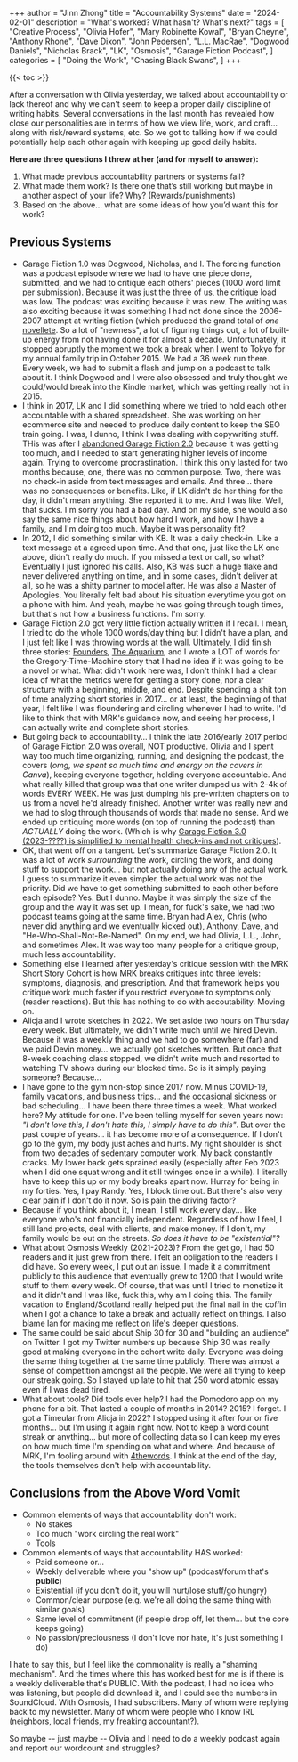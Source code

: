 +++
author = "Jinn Zhong"
title = "Accountability Systems"
date = "2024-02-01"
description = "What's worked? What hasn't? What's next?"
tags = [
    "Creative Process",
    "Olivia Hofer",
    "Mary Robinette Kowal",
    "Bryan Cheyne",
    "Anthony Rhone",
    "Dave Dixon",
    "John Pedersen",
    "L.L. MacRae",
    "Dogwood Daniels",
    "Nicholas Brack",
    "LK",
    "Osmosis",
    "Garage Fiction Podcast",
]
categories = [
    "Doing the Work",
    "Chasing Black Swans",
]
+++

{{< toc >}}

After a conversation with Olivia yesterday, we talked about accountability or lack thereof and why we can't seem to keep a proper daily discipline of writing habits. Several conversations in the last month has revealed how close our personalities are in terms of how we view life, work, and craft... along with risk/reward systems, etc. So we got to talking how if we could potentially help each other again with keeping up good daily habits.

**Here are three questions I threw at her (and for myself to answer):**

1. What made previous accountability partners or systems fail? 
2. What made them work? Is there one that’s still working but maybe in another aspect of your life? Why? (Rewards/punishments) 
3. Based on the above… what are some ideas of how you’d want this for work?

## Previous Systems
- Garage Fiction 1.0 was Dogwood, Nicholas, and I. The forcing function was a podcast episode where we had to have one piece done, submitted, and we had to critique each others' pieces (1000 word limit per submission). Because it was just the three of us, the critique load was low. The podcast was exciting because it was new. The writing was also exciting because it was something I had not done since the 2006-2007 attempt at writing fiction (which produced the grand total of *one* [novellete](https://journal.jinnzhong.com/the-icarus-remix/). So a lot of "newness", a lot of figuring things out, a lot of built-up energy from not having done it for almost a decade. Unfortunately, it stopped abruptly the moment we took a break when I went to Tokyo for my annual family trip in October 2015. We had a 36 week run there. Every week, we had to submit a flash and jump on a podcast to talk about it. I think Dogwood and I were also obsessed and truly thought we could/would break into the Kindle market, which was getting really hot in 2015.
- I think in 2017, LK and I did something where we tried to hold each other accountable with a shared spreadsheet. She was working on her ecommerce site and needed to produce daily content to keep the SEO train going. I was, I dunno, I think I was dealing with copywriting stuff. THis was after I [abandoned Garage Fiction 2.0](https://journal.jinnzhong.com/kill-gfp-2.0/) because it was getting too much, and I needed to start generating higher levels of income again. Trying to overcome procrastination. I think this only lasted for two months because, one, there was no common purpose. Two, there was no check-in aside from text messages and emails. And three... there was no consequences or benefits. Like, if LK didn't do her thing for the day, it didn't mean anything. She reported it to me. And I was like. Well, that sucks. I'm sorry you had a bad day. And on my side, she would also say the same nice things about how hard I work, and how I have a family, and I'm doing too much. Maybe it was personality fit?
- In 2012, I did something similar with KB. It was a daily check-in. Like a text message at a agreed upon time. And that one, just like the LK one above, didn't really do much. If you missed a text or call, so what? Eventually I just ignored his calls. Also, KB was such a huge flake and never delivered anything on time, and in some cases, didn't deliver at all, so he was a shitty partner to model after. He was also a Master of Apologies. You literally felt bad about his situation everytime you got on a phone with him. And yeah, maybe he was going through tough times, but that's not how a business functions. I'm sorry.
- Garage Fiction 2.0 got very little fiction actually written if I recall. I mean, I tried to do the whole 1000 words/day thing but I didn't have a plan, and I just felt like I was throwing words at the wall. Ultimately, I did finish three stories: [Founders](https://journal.jinnzhong.com/founders/), [The Aquarium](https://journal.jinnzhong.com/the-aquarium/), and I wrote a LOT of words for the Gregory-Time-Machine story that I had no idea if it was going to be a novel or what. What didn't work here was, I don't think I had a clear idea of what the metrics were for getting a story done, nor a clear structure with a beginning, middle, and end. Despite spending a shit ton of time analyzing short stories in 2017... or at least, the beginning of that year, I felt like I was floundering and circling whenever I had to write. I'd like to think that with MRK's guidance now, and seeing her process, I can actually write and complete short stories.
- But going back to accountability... I think the late 2016/early 2017 period of Garage Fiction 2.0 was overall, NOT productive. Olivia and I spent way too much time organizing, running, and designing the podcast, the covers (*omg, we spent so much time and energy on the covers in Canva*), keeping everyone together, holding everyone accountable. And what really killed that group was that one writer dumped us with 2-4k of words EVERY WEEK. He was just dumping his pre-written chapters on to us from a novel he'd already finished. Another writer was really new and we had to slog through thousands of words that made no sense. And we ended up critiquing more words (on top of running the podcast) than *ACTUALLY* doing the work. (Which is why [Garage Fiction 3.0 (2023-????) is simplified to mental health check-ins and not critiques](https://journal.jinnzhong.com/resurrect-gfp/)).
- OK, that went off on a tangent. Let's summarize Garage Fiction 2.0. It was a lot of work *surrounding* the work, circling the work, and doing stuff to support the work... but not actually doing any of the actual work. I guess to summarize it even simpler, the actual work was not the priority. Did we have to get something submitted to each other before each episode? Yes. But I dunno. Maybe it was simply the size of the group and the way it was set up. I mean, for fuck's sake, we had two podcast teams going at the same time. Bryan had Alex, Chris (who never did anything and we eventually kicked out), Anthony, Dave, and "He-Who-Shall-Not-Be-Named". On my end, we had Olivia, L.L., John, and sometimes Alex. It was way too many people for a critique group, much less accountability.
- Something else I learned after yesterday's critique session with the MRK Short Story Cohort is how MRK breaks critiques into three levels: symptoms, diagnosis, and prescription. And that framework helps you critique work much faster if you restrict everyone to symptoms only (reader reactions). But this has nothing to do with accoutability. Moving on.
- Alicja and I wrote sketches in 2022. We set aside two hours on Thursday every week. But ultimately, we didn't write much until we hired Devin. Because it was a weekly thing and we had to go somewhere (far) and we paid Devin money... we actually got sketches written. But once that 8-week coaching class stopped, we didn't write much and resorted to watching TV shows during our blocked time. So is it simply paying someone? Because...
- I have gone to the gym non-stop since 2017 now. Minus COVID-19, family vacations, and business trips... and the occasional sickness or bad scheduling... I have been there three times a week. What worked here? My attitude for one. I've been telling myself for seven years now: *"I don't love this, I don't hate this, I simply have to do this"*. But over the past couple of years... it has become more of a consequence. If I don't go to the gym, my body just aches and hurts. My right shoulder is shot from two decades of sedentary computer work. My back constantly cracks. My lower back gets sprained easily (especially after Feb 2023 when I did one squat wrong and it still twinges once in a while). I literally have to keep this up or my body breaks apart now. Hurray for being in my forties. Yes, I pay Randy. Yes, I block time out. But there's also very clear pain if I don't do it now. So is pain the driving factor?
- Because if you think about it, I mean, I still work every day... like everyone who's not financially independent. Regardless of how I feel, I still land projects, deal with clients, and make money. If I don't, my family would be out on the streets. *So does it have to be "existential"?*
- What about Osmosis Weekly (2021-2023)? From the get go, I had 50 readers and it just grew from there. I felt an obligation to the readers I did have. So every week, I put out an issue. I made it a commitment publicly to this audience that eventually grew to 1200 that I would write stuff to them every week. Of course, that was until I tried to monetize it and it didn't and I was like, fuck this, why am I doing this. The family vacation to England/Scotland really helped put the final nail in the coffin when I got a chance to take a break and actually reflect on things. I also blame Ian for making me reflect on life's deeper questions.
- The same could be said about Ship 30 for 30 and "building an audience" on Twitter. I got my Twitter numbers up because Ship 30 was really good at making everyone in the cohort write daily. Everyone was doing the same thing together at the same time publicly. There was almost a sense of competition amongst all the people. We were all trying to keep our streak going. So I stayed up late to hit that 250 word atomic essay even if I was dead tired.
- What about tools? Did tools ever help? I had the Pomodoro app on my phone for a bit. That lasted a couple of months in 2014? 2015? I forget. I got a Timeular from Alicja in 2022? I stopped using it after four or five months... but I'm using it again right now. Not to keep a word count streak or anything... but more of collecting data so I can keep my eyes on how much time I'm spending on what and where. And because of MRK, I'm fooling around with [4thewords](http://4thewords.com). I think at the end of the day, the tools themselves don't help with accountability. 


## Conclusions from the Above Word Vomit
- Common elements of ways that accountability don't work: 
   - No stakes
   - Too much "work circling the real work"
   - Tools
- Common elements of ways that accountability HAS worked:
   - Paid someone or...
   - Weekly deliverable where you "show up" (podcast/forum that's **public**)
   - Existential (if you don't do it, you will hurt/lose stuff/go hungry)
   - Common/clear purpose (e.g. we're all doing the same thing with similar goals)
   - Same level of commitment (if people drop off, let them... but the core keeps going)
   - No passion/preciousness (I don't love nor hate, it's just something I do)

I hate to say this, but I feel like the commonality is really a "shaming mechanism". And the times where this has worked best for me is if there is a weekly deliverable that's PUBLIC. With the podcast, I had no idea who was listening, but people did download it, and I could see the numbers in SoundCloud. With Osmosis, I had subscribers. Many of whom were replying back to my newsletter. Many of whom were people who I know IRL (neighbors, local friends, my freaking accountant?).

So maybe -- just maybe -- Olivia and I need to do a weekly podcast again and report our wordcount and struggles?
